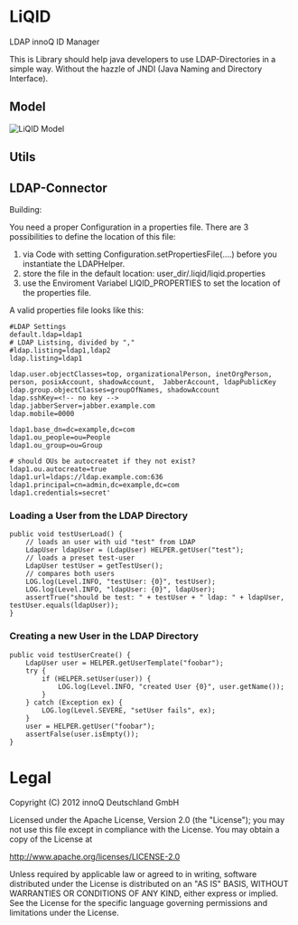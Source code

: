 LiQID
=====

LDAP innoQ ID Manager

This is Library should help java developers to use LDAP-Directories in a simple way. Without the hazzle of JNDI (Java Naming and Directory Interface).

Model
-------------

<img src="https://raw.github.com/innoq/LiQID/master/images/Node-UML.png" alt="LiQID Model" />

Utils
-------------

LDAP-Connector
-------------

Building:

You need a proper Configuration in a properties file.
There are 3 possibilities to define the location of this file:

1. via Code with setting Configuration.setPropertiesFile(....) before you instantiate the LDAPHelper.
2. store the file in the default location: user_dir/.liqid/liqid.properties
3. use the Enviroment Variabel LIQID_PROPERTIES to set the location of the properties file.

A valid properties file looks like this:

    #LDAP Settings
    default.ldap=ldap1
    # LDAP Listsing, divided by ","
    #ldap.listing=ldap1,ldap2
    ldap.listing=ldap1

    ldap.user.objectClasses=top, organizationalPerson, inetOrgPerson, person, posixAccount, shadowAccount,  JabberAccount, ldapPublicKey
    ldap.group.objectClasses=groupOfNames, shadowAccount
    ldap.sshKey=<!-- no key -->
    ldap.jabberServer=jabber.example.com
    ldap.mobile=0000

    ldap1.base_dn=dc=example,dc=com
    ldap1.ou_people=ou=People
    ldap1.ou_group=ou=Group

    # should OUs be autocreatet if they not exist?
    ldap1.ou.autocreate=true
    ldap1.url=ldaps://ldap.example.com:636
    ldap1.principal=cn=admin,dc=example,dc=com
    ldap1.credentials=secret'


### Loading a User from the LDAP Directory

    public void testUserLoad() {
        // loads an user with uid "test" from LDAP
        LdapUser ldapUser = (LdapUser) HELPER.getUser("test");
        // loads a preset test-user
        LdapUser testUser = getTestUser();
        // compares both users
        LOG.log(Level.INFO, "testUser: {0}", testUser);
        LOG.log(Level.INFO, "ldapUser: {0}", ldapUser);
        assertTrue("should be test: " + testUser + " ldap: " + ldapUser, testUser.equals(ldapUser));
    }
	
### Creating a new User in the LDAP Directory

    public void testUserCreate() {
        LdapUser user = HELPER.getUserTemplate("foobar");
        try {
            if (HELPER.setUser(user)) {
                LOG.log(Level.INFO, "created User {0}", user.getName());
            }
        } catch (Exception ex) {
            LOG.log(Level.SEVERE, "setUser fails", ex);
        }
        user = HELPER.getUser("foobar");
        assertFalse(user.isEmpty());
    }	

Legal
=====

  Copyright (C) 2012 innoQ Deutschland GmbH

  Licensed under the Apache License, Version 2.0 (the "License");
  you may not use this file except in compliance with the License.
  You may obtain a copy of the License at

  http://www.apache.org/licenses/LICENSE-2.0

  Unless required by applicable law or agreed to in writing, software
  distributed under the License is distributed on an "AS IS" BASIS,
  WITHOUT WARRANTIES OR CONDITIONS OF ANY KIND, either express or implied.
  See the License for the specific language governing permissions and
  limitations under the License.
